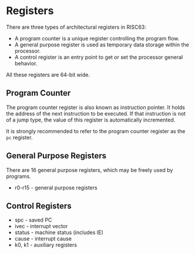 # Registers

There are three types of architectural registers in RISC63:

* A program counter is a unique register controlling the program flow.
* A general purpose register is used as temporary data storage within the processor.
* A control register is an entry point to get or set the processor general behavior.

All these registers are 64-bit wide.

## Program Counter

The program counter register is also known as instruction pointer. It holds the address of the next instruction to be executed. If that instruction is not of a jump type, the value of this register is automatically incremented.

It is strongly recommended to refer to the program counter register as the `pc` register.

## General Purpose Registers

There are 16 general purpose registers, which may be freely used by programs.

* r0-r15 - general purpose registers

## Control Registers

* spc - saved PC
* ivec - interrupt vector
* status - machine status (includes IE)
* cause - interrupt cause
* k0, k1 - auxiliary registers
